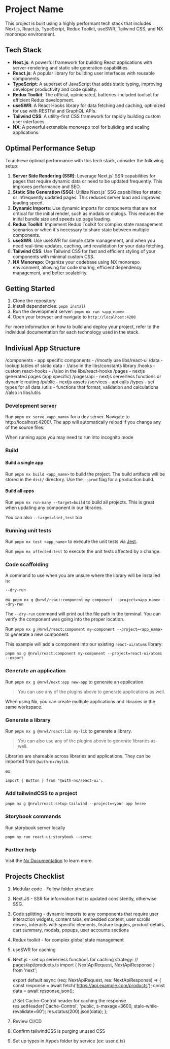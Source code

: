 # Project Name

This project is built using a highly performant tech stack that includes Next.js, React.js, TypeScript, Redux Toolkit, useSWR, Tailwind CSS, and NX monorepo environment.

## Tech Stack

- **Next.js**: A powerful framework for building React applications with server-rendering and static site generation capabilities.
- **React.js**: A popular library for building user interfaces with reusable components.
- **TypeScript**: A superset of JavaScript that adds static typing, improving developer productivity and code quality.
- **Redux Toolkit**: The official, opinionated, batteries-included toolset for efficient Redux development.
- **useSWR**: A React Hooks library for data fetching and caching, optimized for use with RESTful and GraphQL APIs.
- **Tailwind CSS**: A utility-first CSS framework for rapidly building custom user interfaces.
- **NX**: A powerful extensible monorepo tool for building and scaling applications.

## Optimal Performance Setup

To achieve optimal performance with this tech stack, consider the following setup:

1. **Server Side Rendering (SSR)**: Leverage Next.js' SSR capabilities for pages that require dynamic data or need to be updated frequently. This improves performance and SEO.
2. **Static Site Generation (SSG)**: Utilize Next.js' SSG capabilities for static or infrequently updated pages. This reduces server load and improves loading speed.
3. **Dynamic Imports**: Use dynamic imports for components that are not critical for the initial render, such as modals or dialogs. This reduces the initial bundle size and speeds up page loading.
4. **Redux Toolkit**: Implement Redux Toolkit for complex state management scenarios or when it's necessary to share state between multiple components.
5. **useSWR**: Use useSWR for simple state management, and when you need real-time updates, caching, and revalidation for your data fetching.
6. **Tailwind CSS**: Use Tailwind CSS for fast and efficient styling of your components with minimal custom CSS.
7. **NX Monorepo**: Organize your codebase using NX monorepo environment, allowing for code sharing, efficient dependency management, and better scalability.

## Getting Started

1. Clone the repository
2. Install dependencies: `pnpm install`
3. Run the development server: `pnpm nx run <app_name>`
4. Open your browser and navigate to `http://localhost:4200`

For more information on how to build and deploy your project, refer to the individual documentation for each technology used in the stack.

## Indiviual App Structure

/components - app specific components - //mostly use libs/react-ui
/data - lookup tables of static data - //also in the libs/constants library
/hooks - custom react-hooks - //also in the libs/react-hooks
/pages - nextjs generated pages (app specific)
/pages/api - nextjs serverless functions or dynamic routing
/public - nextjs assets 
/services - api calls 
/types - set types for all data
/utils - functions that format, validation and calculations //also in libs/utils

### Development server

Run `pnpm nx serve <app_name>` for a dev server. Navigate to http://localhost:4200/. The app will automatically reload if you change any of the source files.

When running apps you may need to run into incognito mode

### Build

#### Build a single app

Run `pnpm nx build <app_name>` to build the project. The build artifacts will be stored in the `dist/` directory. Use the `--prod` flag for a production build.

#### Build all apps

Run `pnpm nx run-many --target=build` to build all projects. This is great when updating any component in our libraries.

You can also `--target=lint,test` too

### Running unit tests

Run `pnpm nx test <app_name>` to execute the unit tests via [Jest](https://jestjs.io).

Run `pnpm nx affected:test` to execute the unit tests affected by a change.

### Code scaffolding

A command to use when you are unsure where the library will be installed is:

`--dry-run`

ex: `pnpm nx g @nrwl/react:component my-component --project=<app_name> --dry-run`

The `--dry-run` command will print out the file path in the terminal. You can verify the component was going into the proper location.

Run `pnpm nx g @nrwl/react:component my-component --project=<app_name>` to generate a new component.

This example will add a component into our existing `react-ui/atoms` library:

`pnpm nx g @nrwl/react:component my-component --project=react-ui/atoms --export`

### Generate an application

Run `pnpm nx g @nrwl/next:app new-app` to generate an application.

> You can use any of the plugins above to generate applications as well.

When using Nx, you can create multiple applications and libraries in the same workspace.

### Generate a library

Run `pnpm nx g @nrwl/react:lib my-lib` to generate a library.

> You can also use any of the plugins above to generate libraries as well.

Libraries are shareable across libraries and applications. They can be imported from `@with-nx/mylib`.

ex:

`import { Button } from '@with-nx/react-ui';`

### Add tailwindCSS to a project

`pnpm nx g @nrwl/react:setup-tailwind --project=<your app here>`

### Storybook commands

Run storybook server locally

`pnpm nx run react-ui:storybook --serve`

### Further help

Visit the [Nx Documentation](https://nx.dev) to learn more.


## Projects Checklist

1. Modular code - Follow folder structure
2. Next.JS - SSR for information that is updated consistently, otherwise SSG.
3. Code splitting - dynamic imports to any components that require user interaction
    widgets, content tabs, embedded content, user scrolls downs, interacts with specific elements, feature toggles, product details, cart summary, modals, popups, user accounts sections
4. Redux toolkit - for complex global state management
5. useSWR for caching
6. Next.js - set up serverless functions for caching strategy:
    // pages/api/products.ts
    import { NextApiRequest, NextApiResponse } from 'next';

    export default async (req: NextApiRequest, res: NextApiResponse) => {
    const response = await fetch('https://api.example.com/products');
    const data = await response.json();

    // Set Cache-Control header for caching the response
    res.setHeader('Cache-Control', 'public, s-maxage=3600, stale-while-revalidate=60');
    res.status(200).json(data);
    };
7. Review CI/CD
8. Confirm tailwindCSS is purging unused CSS
9. Set up types in /types folder by service (ex: user.d.ts)